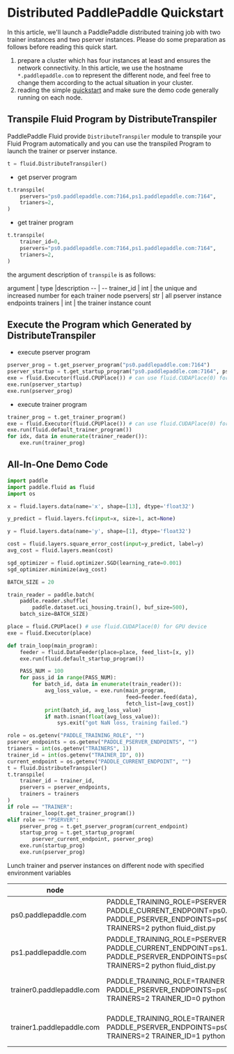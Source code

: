 # Distributed PaddlePaddle Quickstart

In this article, we'll launch a PaddlePaddle distributed training job with two trainer instances and two pserver instances. Please do some preparation as follows before reading this quick start.

1. prepare a cluster which has four instances at least and ensures the network connectivity. In this article,
we use the hostname `*.paddlepaddle.com` to represent the different node, and feel free to change
them according to the actual situation in your cluster.
1. reading the simple [quickstart](../../getstarted/quickstart_en.rst) and make sure the demo code generally running on each node.

## Transpile Fluid Program by DistributeTranspiler

PaddlePaddle Fluid provide `DistributeTranspiler` module to transpile your Fluid Program automatically and you can 
use the transpiled Program to launch the trainer or pserver instance.

```python
t = fluid.DistributeTranspiler()
```

- get pserver program

```python
t.transpile(
    pservers="ps0.paddlepaddle.com:7164,ps1.paddlepaddle.com:7164",
    trianers=2,
)
```

- get trainer program

```python
t.transpile(
    trainer_id=0,
    pservers="ps0.paddlepaddle.com:7164,ps1.paddlepaddle.com:7164",
    trianers=2,
)
```

the argument description of `transpile` is as follows:

argument | type |description
-- | --
trainer_id | int | the unique and increased number for each trainer node
pservers| str | all pserver instance endpoints
trainers | int | the trainer instance count

## Execute the Program which Generated by DistributeTranspiler

- execute pserver program

```python
pserver_prog = t.get_pserver_program("ps0.paddlepaddle.com:7164")
pserver_startup = t.get_startup_program("ps0.paddlepaddle.com:7164", pserver_prog)
exe = fluid.Executor(fluid.CPUPlace()) # can use fluid.CUDAPlace(0) for GPU device
exe.run(pserver_startup)
exe.run(pserver_prog)
```

- execute trainer program

```python
trainer_prog = t.get_trainer_program()
exe = fluid.Executor(fluid.CPUPlace()) # can use fluid.CUDAPlace(0) for GPU device
exe.run(fluid.default_trainer_program())
for idx, data in enumerate(trainer_reader()):
    exe.run(trainer_prog)
```

## All-In-One Demo Code

```python
import paddle
import paddle.fluid as fluid
import os

x = fluid.layers.data(name='x', shape=[13], dtype='float32')

y_predict = fluid.layers.fc(input=x, size=1, act=None)

y = fluid.layers.data(name='y', shape=[1], dtype='float32')

cost = fluid.layers.square_error_cost(input=y_predict, label=y)
avg_cost = fluid.layers.mean(cost)

sgd_optimizer = fluid.optimizer.SGD(learning_rate=0.001)
sgd_optimizer.minimize(avg_cost)

BATCH_SIZE = 20

train_reader = paddle.batch(
    paddle.reader.shuffle(
        paddle.dataset.uci_housing.train(), buf_size=500),
    batch_size=BATCH_SIZE)

place = fluid.CPUPlace() # use fluid.CUDAPlace(0) for GPU device
exe = fluid.Executor(place)

def train_loop(main_program):
    feeder = fluid.DataFeeder(place=place, feed_list=[x, y])
    exe.run(fluid.default_startup_program())

    PASS_NUM = 100
    for pass_id in range(PASS_NUM):
        for batch_id, data in enumerate(train_reader()):
            avg_loss_value, = exe.run(main_program,
                                      feed=feeder.feed(data),
                                      fetch_list=[avg_cost])
            print(batch_id, avg_loss_value)
            if math.isnan(float(avg_loss_value)):
                sys.exit("got NaN loss, training failed.")

role = os.getenv("PADDLE_TRAINING_ROLE", "")
pserver_endpoints = os.getenv("PADDLE_PSERVER_ENDPOINTS", "")
trianers = int(os.getenv("TRAINERS", 1))
trainer_id = int(os.getenv("TRAINER_ID", 0))
current_endpoint = os.getenv("PADDLE_CURRENT_ENDPOINT", "")
t = fluid.DistributeTranspiler()
t.transpile(
    trainer_id = trainer_id,
    pservers = pserver_endpoints,
    trainers = trainers
)
if role == "TRAINER":
    trainer_loop(t.get_trainer_program())
elif role == "PSERVER":
    pserver_prog = t.get_pserver_program(current_endpoint)
    startup_prog = t.get_startup_program(
        pserver_current_endpoint, pserver_prog)
    exe.run(startup_prog)
    exe.run(pserver_prog)
```

Lunch trainer and pserver instances on different node with specified environment variables

node | command line | description
-- | -- | --
ps0.paddlepaddle.com | PADDLE_TRAINING_ROLE=PSERVER PADDLE_CURRENT_ENDPOINT=ps0.paddlepaddle.com:7164 PADDLE_PSERVER_ENDPOINTS=ps0.paddlepaddle.com:7164, ps1.paddlepaddle.com TRAINERS=2 python fluid_dist.py | lunch pserver instance
ps1.paddlepaddle.com | PADDLE_TRAINING_ROLE=PSERVER PADDLE_CURRENT_ENDPOINT=ps1.paddlepaddle.com:7164 PADDLE_PSERVER_ENDPOINTS=ps0.paddlepaddle.com:7164,ps1.paddlepaddle.com:7164 TRAINERS=2 python fluid_dist.py | lunch pserver instance
trainer0.paddlepaddle.com | PADDLE_TRAINING_ROLE=TRAINER PADDLE_PSERVER_ENDPOINTS=ps0.paddlepaddle.com:7164,ps1.paddlepaddle.com:7164 TRAINERS=2 TRAINER_ID=0 python fluid_dist.py | lunch trainer instance which id=0
trainer1.paddlepaddle.com | PADDLE_TRAINING_ROLE=TRAINER PADDLE_PSERVER_ENDPOINTS=ps0.paddlepaddle.com:7164,ps1.paddlepaddle.com:7164 TRAINERS=2 TRAINER_ID=1 python fluid_dist.py | lunch trainer instance whic id=1
